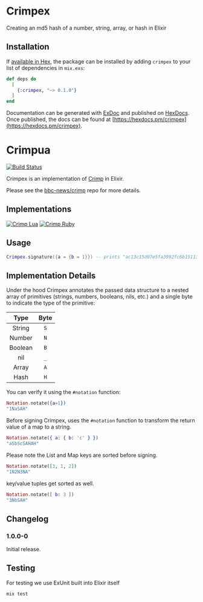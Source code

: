 # Crimpex
Creating an md5 hash of a number, string, array, or hash in Elixir

## Installation

If [available in Hex](https://hex.pm/docs/publish), the package can be installed
by adding `crimpex` to your list of dependencies in `mix.exs`:

```elixir
def deps do
  [
    {:crimpex, "~> 0.1.0"}
  ]
end
```

Documentation can be generated with [ExDoc](https://github.com/elixir-lang/ex_doc)
and published on [HexDocs](https://hexdocs.pm). Once published, the docs can
be found at [https://hexdocs.pm/crimpex](https://hexdocs.pm/crimpex).

# Crimpua

[![Build Status](https://travis-ci.org/BBC-News/crimpua.svg?branch=master)](https://travis-ci.org/BBC-News/crimpua)

Crimpex is an implementation of [Crimp](https://github.com/BBC-News/crimp) in Elixir.

Please see the [bbc-news/crimp](https://github.com/BBC-News/crimp) repo for more details.

## Implementations

[![Crimp Lua](https://img.shields.io/badge/Crimp-Lua-00007C.svg)](https://github.com/bbc-news/crimpua)
[![Crimp Ruby](https://img.shields.io/badge/Crimp-Ruby-CC342D.svg)](https://github.com/bbc-news/crimp)

## Usage

```lua
Crimpex.signature({a = {b = 1}}) -- prints "ac13c15d07e5fa3992fc6b15113db900"
```

## Implementation Details

Under the hood Crimpex annotates the passed data structure to a nested array of primitives (strings, numbers, booleans, nils, etc.) and a single byte to indicate the type of the primitive:

|  Type   | Byte |
|   :-:   |  :-: |
| String  |  `S` |
| Number  |  `N` |
| Boolean |  `B` |
| nil     |  `_` |
| Array   |  `A` |
| Hash    |  `H` |

You can verify it using the `#notation` function:

```elixir
Notation.notate({a=1})
"1NaSAH"
```

Before signing Crimpex, uses the `#notation` function to transform the return value of a map to a string.

```elixir
Notation.notate({ a: { b: 'c' } })
"aSbScSAHAH"
```

Please note the List and Map keys are sorted before signing.

```elixir
Notation.notate([3, 1, 2])
"1N2N3NA"
```

key/value tuples get sorted as well.

```elixir
Notation.notate([ b: 3 ])
"3NbSAH"
```

## Changelog

### 1.0.0-0

Initial release.

## Testing

For testing we use ExUnit built into Elixir itself

```sh
mix test
```